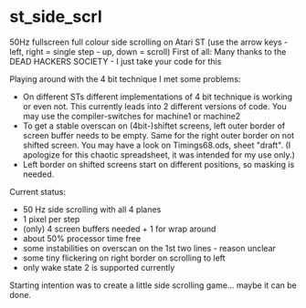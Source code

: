 # st_side_scrl
50Hz fullscreen full colour side scrolling on Atari ST (use the arrow keys - left, right = single step - up, down = scroll)
First of all: Many thanks to the DEAD HACKERS SOCIETY - I just take your code for this

Playing around with the 4 bit technique I met some problems:
- On different STs different implementations of 4 bit technique is working or even not. This currently leads into 2 different  versions of code. You may use the compiler-switches for machine1 or machine2
- To get a stable overscan on (4bit-)shiftet screens, left outer border of screen buffer needs to be empty. Same for the right outer border on not shifted screen. You may have a look on Timings68.ods, sheet "draft". (I apologize for this chaotic spreadsheet, it was intended for my use only.)
- Left border on shifted screens start on different positions, so masking is needed.

Current status:
- 50 Hz side scrolling with all 4 planes 
- 1 pixel per step
- (only) 4 screen buffers needed + 1 for wrap around
- about 50% processor time free
- some instabilities on overscan on the 1st two lines - reason unclear
- some tiny flickering on right border on scrolling to left
- only wake state 2 is supported currently

Starting intention was to create a little side scrolling game... maybe it can be done.
